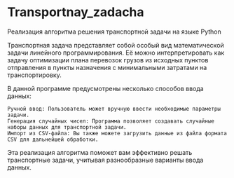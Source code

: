 # Transportnay_zadacha
Реализация алгоритма решения транспортной задачи на языке Python

Транспортная задача представляет собой особый вид математической задачи линейного программирования. Её можно интерпретировать как задачу оптимизации плана перевозок грузов из исходных пунктов отправления в пункты назначения с минимальными затратами на транспортировку.

В данной программе предусмотрены несколько способов ввода данных:

    Ручной ввод: Пользователь может вручную ввести необходимые параметры задачи.
    Генерация случайных чисел: Программа позволяет создавать случайные наборы данных для транспортной задачи.
    Импорт из CSV-файла: Вы также можете загрузить данные из файла формата CSV для дальнейшей обработки.

Эта реализация алгоритма поможет вам эффективно решать транспортные задачи, учитывая разнообразные варианты ввода данных.
